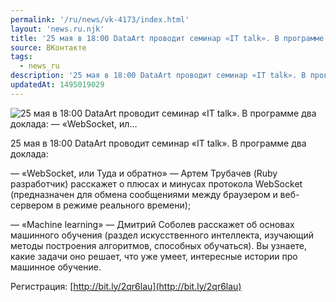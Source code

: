```yaml
---
permalink: '/ru/news/vk-4173/index.html'
layout: 'news.ru.njk'
title: '25 мая в 18:00 DataArt проводит семинар «IT talk». В программе два доклада:    — «WebSocket, ил'
source: ВКонтакте
tags:
  - news_ru
description: '25 мая в 18:00 DataArt проводит семинар «IT talk». В программе два доклада:    — «WebSocket, ил…'
updatedAt: 1495019029
---
```

![25 мая в 18:00 DataArt проводит семинар «IT talk». В программе два доклада:    — «WebSocket, ил…](https://sun9-45.userapi.com/impf/c636317/v636317481/5ce6a/nZ6NG9rdsk0.jpg?size=1280x848&quality=96&sign=87313937da7001c6a32720dd27f7a5f0&c_uniq_tag=cPo9ehybIfI43YR089ycgFSXFDQI50bE1NxN-bjxZCw&type=album)

25 мая в 18:00 DataArt проводит семинар «IT talk». В программе два доклада:

— «WebSocket, или Туда и обратно» — Артем Трубачев (Ruby разработчик) расскажет о плюсах и минусах протокола WebSocket (предназначен для обмена сообщениями между браузером и веб-сервером в режиме реального времени);

— «Machine learning» — Дмитрий Соболев расскажет об основах машинного обучения (раздел искусственного интеллекта, изучающий методы построения алгоритмов, способных обучаться). Вы узнаете, какие задачи оно решает, что уже умеет, интересные истории про машинное обучение.

Регистрация: [http://bit.ly/2qr6lau](http://bit.ly/2qr6lau)
